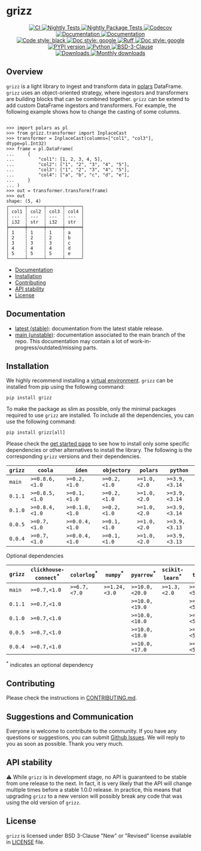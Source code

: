 # grizz

<p align="center">
    <a href="https://github.com/durandtibo/grizz/actions">
        <img alt="CI" src="https://github.com/durandtibo/grizz/workflows/CI/badge.svg">
    </a>
    <a href="https://github.com/durandtibo/grizz/actions">
        <img alt="Nightly Tests" src="https://github.com/durandtibo/grizz/workflows/Nightly%20Tests/badge.svg">
    </a>
    <a href="https://github.com/durandtibo/grizz/actions">
        <img alt="Nightly Package Tests" src="https://github.com/durandtibo/grizz/workflows/Nightly%20Package%20Tests/badge.svg">
    </a>
    <a href="https://codecov.io/gh/durandtibo/grizz">
        <img alt="Codecov" src="https://codecov.io/gh/durandtibo/grizz/branch/main/graph/badge.svg">
    </a>
    <br/>
    <a href="https://durandtibo.github.io/grizz/">
        <img alt="Documentation" src="https://github.com/durandtibo/grizz/workflows/Documentation%20(stable)/badge.svg">
    </a>
    <a href="https://durandtibo.github.io/grizz/">
        <img alt="Documentation" src="https://github.com/durandtibo/grizz/workflows/Documentation%20(unstable)/badge.svg">
    </a>
    <br/>
    <a href="https://github.com/psf/black">
        <img  alt="Code style: black" src="https://img.shields.io/badge/code%20style-black-000000.svg">
    </a>
    <a href="https://google.github.io/styleguide/pyguide.html#s3.8-comments-and-docstrings">
        <img  alt="Doc style: google" src="https://img.shields.io/badge/%20style-google-3666d6.svg">
    </a>
    <a href="https://github.com/astral-sh/ruff">
        <img src="https://img.shields.io/endpoint?url=https://raw.githubusercontent.com/astral-sh/ruff/main/assets/badge/v2.json" alt="Ruff" style="max-width:100%;">
    </a>
    <a href="https://github.com/guilatrova/tryceratops">
        <img  alt="Doc style: google" src="https://img.shields.io/badge/try%2Fexcept%20style-tryceratops%20%F0%9F%A6%96%E2%9C%A8-black">
    </a>
    <br/>
    <a href="https://pypi.org/project/grizz/">
        <img alt="PYPI version" src="https://img.shields.io/pypi/v/grizz">
    </a>
    <a href="https://pypi.org/project/grizz/">
        <img alt="Python" src="https://img.shields.io/pypi/pyversions/grizz.svg">
    </a>
    <a href="https://opensource.org/licenses/BSD-3-Clause">
        <img alt="BSD-3-Clause" src="https://img.shields.io/pypi/l/grizz">
    </a>
    <br/>
    <a href="https://pepy.tech/project/grizz">
        <img  alt="Downloads" src="https://static.pepy.tech/badge/grizz">
    </a>
    <a href="https://pepy.tech/project/grizz">
        <img  alt="Monthly downloads" src="https://static.pepy.tech/badge/grizz/month">
    </a>
    <br/>
</p>

## Overview

`grizz` is a light library to ingest and transform data
in [polars](https://docs.pola.rs/api/python/stable/reference/index.html) DataFrame.
`grizz` uses an object-oriented strategy, where ingestors and transformers are building blocks that
can be combined together.
`grizz` can be extend to add custom DataFrame ingestors and transformers.
For example, the following example shows how to change the casting of some columns.

```pycon

>>> import polars as pl
>>> from grizz.transformer import InplaceCast
>>> transformer = InplaceCast(columns=["col1", "col3"], dtype=pl.Int32)
>>> frame = pl.DataFrame(
...     {
...         "col1": [1, 2, 3, 4, 5],
...         "col2": ["1", "2", "3", "4", "5"],
...         "col3": ["1", "2", "3", "4", "5"],
...         "col4": ["a", "b", "c", "d", "e"],
...     }
... )
>>> out = transformer.transform(frame)
>>> out
shape: (5, 4)
┌──────┬──────┬──────┬──────┐
│ col1 ┆ col2 ┆ col3 ┆ col4 │
│ ---  ┆ ---  ┆ ---  ┆ ---  │
│ i32  ┆ str  ┆ i32  ┆ str  │
╞══════╪══════╪══════╪══════╡
│ 1    ┆ 1    ┆ 1    ┆ a    │
│ 2    ┆ 2    ┆ 2    ┆ b    │
│ 3    ┆ 3    ┆ 3    ┆ c    │
│ 4    ┆ 4    ┆ 4    ┆ d    │
│ 5    ┆ 5    ┆ 5    ┆ e    │
└──────┴──────┴──────┴──────┘

```

- [Documentation](https://durandtibo.github.io/grizz/)
- [Installation](#installation)
- [Contributing](#contributing)
- [API stability](#api-stability)
- [License](#license)

## Documentation

- [latest (stable)](https://durandtibo.github.io/grizz/): documentation from the latest stable
  release.
- [main (unstable)](https://durandtibo.github.io/grizz/main/): documentation associated to the
  main branch of the repo. This documentation may contain a lot of work-in-progress/outdated/missing
  parts.

## Installation

We highly recommend installing
a [virtual environment](https://packaging.python.org/guides/installing-using-pip-and-virtual-environments/).
`grizz` can be installed from pip using the following command:

```shell
pip install grizz
```

To make the package as slim as possible, only the minimal packages required to use `grizz` are
installed.
To include all the dependencies, you can use the following command:

```shell
pip install grizz[all]
```

Please check the [get started page](https://durandtibo.github.io/grizz/get_started) to see how to
install only some specific dependencies or other alternatives to install the library.
The following is the corresponding `grizz` versions and their dependencies.

| `grizz` | `coola`        | `iden`         | `objectory`  | `polars`     | `python`      |
|---------|----------------|----------------|--------------|--------------|---------------|
| `main`  | `>=0.8.6,<1.0` | `>=0.2,<1.0`   | `>=0.2,<1.0` | `>=1.0,<2.0` | `>=3.9,<3.14` |
| `0.1.1` | `>=0.8.5,<1.0` | `>=0.1,<1.0`   | `>=0.2,<1.0` | `>=1.0,<2.0` | `>=3.9,<3.14` |
| `0.1.0` | `>=0.8.4,<1.0` | `>=0.1.0,<1.0` | `>=0.2,<1.0` | `>=1.0,<2.0` | `>=3.9,<3.14` |
| `0.0.5` | `>=0.7,<1.0`   | `>=0.0.4,<1.0` | `>=0.1,<1.0` | `>=1.0,<2.0` | `>=3.9,<3.13` |
| `0.0.4` | `>=0.7,<1.0`   | `>=0.0.4,<1.0` | `>=0.1,<1.0` | `>=1.0,<2.0` | `>=3.9,<3.13` |

Optional dependencies

| `grizz` | `clickhouse-connect`<sup>*</sup> | `colorlog`<sup>*</sup> | `numpy`<sup>*</sup> | `pyarrow`<sup>*</sup> | `scikit-learn`<sup>*</sup> | `tqdm`<sup>*</sup> |
|---------|----------------------------------|------------------------|---------------------|-----------------------|----------------------------|--------------------|
| `main`  | `>=0.7,<1.0`                     | `>=6.7,<7.0`           | `>=1.24,<3.0`       | `>=10.0,<20.0`        | `>=1.3,<2.0`               | `>=4.65,<5.0`      |
| `0.1.1` | `>=0.7,<1.0`                     |                        |                     | `>=10.0,<19.0`        |                            | `>=4.65,<5.0`      |
| `0.1.0` | `>=0.7,<1.0`                     |                        |                     | `>=10.0,<18.0`        |                            | `>=4.65,<5.0`      |
| `0.0.5` | `>=0.7,<1.0`                     |                        |                     | `>=10.0,<18.0`        |                            | `>=4.65,<5.0`      |
| `0.0.4` | `>=0.7,<1.0`                     |                        |                     | `>=10.0,<17.0`        |                            | `>=4.65,<5.0`      |

<sup>*</sup> indicates an optional dependency

## Contributing

Please check the instructions in [CONTRIBUTING.md](.github/CONTRIBUTING.md).

## Suggestions and Communication

Everyone is welcome to contribute to the community.
If you have any questions or suggestions, you can
submit [Github Issues](https://github.com/durandtibo/grizz/issues).
We will reply to you as soon as possible. Thank you very much.

## API stability

:warning: While `grizz` is in development stage, no API is guaranteed to be stable from one
release to the next.
In fact, it is very likely that the API will change multiple times before a stable 1.0.0 release.
In practice, this means that upgrading `grizz` to a new version will possibly break any code that
was using the old version of `grizz`.

## License

`grizz` is licensed under BSD 3-Clause "New" or "Revised" license available in [LICENSE](LICENSE)
file.
